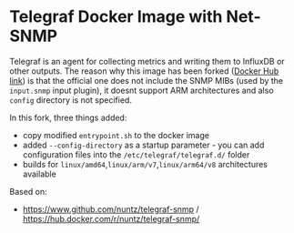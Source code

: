 # Telegraf Docker Image with Net-SNMP

Telegraf is an agent for collecting metrics and writing them to InfluxDB or other outputs. The reason why this image has been forked ([Docker Hub link](https://hub.docker.com/r/zejdlikt/telegraf-snmp/)) is that the official one does not include the SNMP MIBs (used by the `input.snmp` input plugin), it doesnt support ARM architectures and also `config` directory is not specified.

In this fork, three things added:
* copy modified `entrypoint.sh` to the docker image
* added `--config-directory` as a startup parameter - you can add configuration files into the `/etc/telegraf/telegraf.d/` folder 
* builds for `linux/amd64`,`linux/arm/v7`,`linux/arm64/v8` architectures available

Based on:

* https://www.github.com/nuntz/telegraf-snmp / https://hub.docker.com/r/nuntz/telegraf-snmp/


